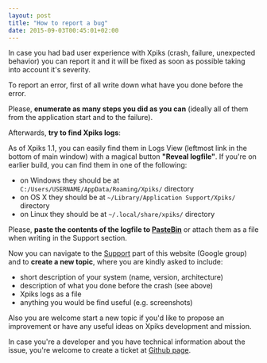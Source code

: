 ```yaml
---
layout: post
title: "How to report a bug"
date: 2015-09-03T00:45:01+02:00
---
```


In case you had bad user experience with Xpiks (crash, failure, unexpected behavior) you can report it and it will be fixed as soon as possible taking into account it's severity.

To report an error, first of all write down what have you done before the error. 

Please, **enumerate as many steps you did as you can** (ideally all of them from the application start and to the failure).

Afterwards, **try to find Xpiks logs**:

As of Xpiks 1.1, you can easily find them in Logs View (leftmost link in the bottom of main window) with a magical button **"Reveal logfile"**. If you're on earlier build, you can find them in one of the following:

- on Windows they should be at `C:/Users/USERNAME/AppData/Roaming/Xpiks/` directory
- on OS X they should be at `~/Library/Application Support/Xpiks/` directory
- on Linux they should be at `~/.local/share/xpiks/` directory

Please, **paste the contents of the logfile to <a href="http://pastebin.com/">PasteBin</a>** or attach them as a file when writing in the Support section.

Now you can navigate to the <a href="{{ site.url }}/support">Support</a> part of this website (Google group) and to **create a new topic**, where you are kindly asked to include:

- short description of your system (name, version, architecture)
- description of what you done before the crash (see above)
- Xpiks logs as a file
- anything you would be find useful (e.g. screenshots)

Also you are welcome start a new topic if you'd like to propose an improvement or have any useful ideas on Xpiks development and mission.

In case you're a developer and you have technical information about the issue, you're welcome to create a ticket at <a href="https://github.com/Ribtoks/xpiks/issues">Github page</a>.
